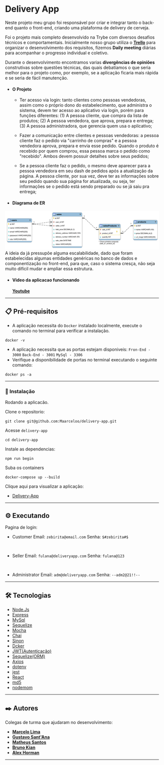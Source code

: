 # Delivery App

Neste projeto meu grupo foi responsável por criar e integrar tanto o back-end quanto o front-end, criando uma plataforma de delivery de cerveja.

Foi o projeto mais completo desenvolvido na Trybe com diversos desafios técnicos e comportamentais. Inicialmente nosso grupo utiliza o [**Trello**](https://trello.com/) para organizar o desenvolvimento dos requisitos, fizemos **Daily meeting** diárias para acompanhar o progresso individual e coletivo.

Durante o desenvolvimento encontramos varias **divergências de opiniões** construtivas sobre questões técnicas, das quais debatíamos o que seria melhor para o projeto como, por exemplo, se a aplicação ficaria mais rápida e se seria de fácil manutenção.

- #### O Projeto

  - Ter acesso via login: tanto clientes como pessoas vendedoras, assim como o próprio dono do estabelecimento, que administra o sistema, devem ter acesso ao aplicativo via login, porém para funções diferentes: (1) A pessoa cliente, que compra da lista de produtos; (2) A pessoa vendedora, que aprova, prepara e entrega; (3) A pessoa administradora, que gerencia quem usa o aplicativo;

  - Fazer a comunicação entre clientes e pessoas vendedoras: a pessoa cliente faz o pedido via "carrinho de compras" e a pessoa vendedora aprova, prepara e envia esse pedido. Quando o produto é recebido por quem comprou, essa pessoa marca o pedido como "recebido". Ambos devem possuir detalhes sobre seus pedidos;

  - Se a pessoa cliente faz o pedido, o mesmo deve aparecer para a pessoa vendedora em seu dash de pedidos após a atualização da página. A pessoa cliente, por sua vez, deve ter as informações sobre seu pedido quando sua página for atualizada, ou seja, ter informações se o pedido está sendo preparado ou se já saiu pra entrega;

- #### Diagrama de ER

![diagrama_banco](/front-end/src/images/diagrama_banco.png)
A ideia da já pressupõe alguma escalabilidade, dado que foram estabelecidas algumas entidades genéricas no banco de dados e componentização no front-end, para que, caso o sistema cresça, não seja muito difícil mudar e ampliar essa estrutura.

- #### Video da aplicacao funcionando

    [**Youtube**](https://youtu.be/Agai8tJdYOU)

----

## 📋 Pré-requisitos

- A aplicação necessita do `Docker` instalado localmente, execute o comando no terminal para verificar a instalação.

```
docker -v
```

- A aplicação necessita que as portas estejam disponiveis:
`Fron-End - 3000`
`Back-End - 3001`
`MySql - 3306`
- Verifique a disponibilidade de portas no terminal executando o seguinte comando:

```
docker ps -a
```

---

### 🔧 Instalação

Rodando a aplicacão.

Clone o repositorio:

```
git clone git@github.com:Maarceloo/delivery-app.git
```

Acesse `delivery-app`

```
cd delivery-app
```

Instale as dependencias:

```
npm run begin
```

Suba os containers

```
docker-compose up --build
```

Clique aqui para visualizar a aplicação:

- [Delivery-App](http://localhost:3000/login)

---

## ⚙️ Executando

Pagina de login:

- Customer
Email: `zebirita@email.com`
Senha: `$#zebirita#$`
<br/>

- Seller
Email: `fulana@deliveryapp.com`
Senha: `fulana@123`
<br/>

- Administrator
Email: `adm@deliveryapp.com`
Senha: `--adm2@21!!--`

---

## 🛠️ Tecnologias

- [Node.Js](https://nodejs.org/en/)
- [Express](http://expressjs.com/)
- [MySql](https://www.mysql.com/)
- [Sequelize](https://sequelize.org/)
- [Mocha](https://mochajs.org/)
- [Chai](https://www.chaijs.com/)
- [Sinon](https://sinonjs.org/)
- [Dcker](https://www.docker.com/)
- [JWT(Autenticação)](https://jwt.io/)
- [Sequelize(ORM)](https://sequelize.org/)
- [Axios](https://axios-http.com/ptbr/)
- [dotenv](https://www.npmjs.com/package/dotenv)
- [jest](https://jestjs.io/)
- [React](https://pt-br.reactjs.org/)
- [md5](https://www.md5hashgenerator.com/)
- [nodemom](https://www.npmjs.com/package/nodemon)

---

## ✒️ Autores

Colegas de turma que ajudaram no desenvolvimento:

- [**Marcelo Lima**](https://github.com/Maarceloo)
- [**Gustavo Sant'Ana**](https://github.com/GustavoAnatnas)
- [**Matheus Santos**](https://github.com/MatheusKRC)
- [**Bruno Kian**](https://github.com/brunokian)
- [**Alex Horman**](https://github.com/Alex-Horman-de-Medeiros-Correia)

---
